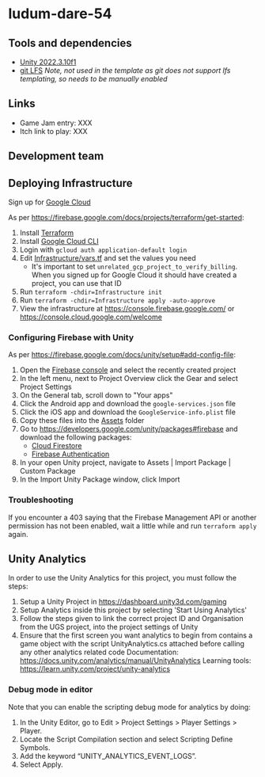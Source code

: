 # ludum-dare-54

## Tools and dependencies
- [Unity 2022.3.10f1](https://unity3d.com/unity/whats-new/2022.3.10)
- [git LFS](https://git-lfs.github.com/) _Note, not used in the template as git does not support lfs templating, so needs to be manually enabled_

## Links
- Game Jam entry: XXX
- Itch link to play: XXX

## Development team

## Deploying Infrastructure
Sign up for [Google Cloud](https://cloud.google.com/free)

As per https://firebase.google.com/docs/projects/terraform/get-started:
1. Install [Terraform](https://learn.hashicorp.com/tutorials/terraform/install-cli?in=terraform/gcp-get-started)
2. Install [Google Cloud CLI](https://cloud.google.com/sdk/docs/install-sdk)
3. Login with `gcloud auth application-default login`
4. Edit [Infrastructure/vars.tf](./Infrastructure/vars.tf) and set the values you need
    - It's important to set `unrelated_gcp_project_to_verify_billing`. When you signed up for Google Cloud it should have created a project, you can use that ID
5. Run `terraform -chdir=Infrastructure init`
6. Run `terraform -chdir=Infrastructure apply -auto-approve`
7. View the infrastructure at https://console.firebase.google.com/ or https://console.cloud.google.com/welcome

### Configuring Firebase with Unity
As per https://firebase.google.com/docs/unity/setup#add-config-file:
1. Open the [Firebase console](https://console.firebase.google.com/project/) and select the recently created project
2. In the left menu, next to Project Overview click the Gear and select Project Settings
3. On the General tab, scroll down to "Your apps"
4. Click the Android app and download the `google-services.json` file
5. Click the iOS app and download the `GoogleService-info.plist` file
6. Copy these files into the [Assets](./Assets/) folder
7. Go to https://developers.google.com/unity/packages#firebase and download the following packages:
    - [Cloud Firestore](https://developers.google.com/unity/packages#cloud_firestore)
    - [Firebase Authentication](https://developers.google.com/unity/packages#firebase_authentication)
8. In your open Unity project, navigate to Assets | Import Package | Custom Package
9. In the Import Unity Package window, click Import

### Troubleshooting
If you encounter a 403 saying that the Firebase Management API or another permission has not been enabled, wait a little while and run `terraform apply` again.

## Unity Analytics
In order to use the Unity Analytics for this project, you must follow the steps:
1. Setup a Unity Project in https://dashboard.unity3d.com/gaming
2. Setup Analytics inside this project by selecting 'Start Using Analytics'
3. Follow the steps given to link the correct project ID and Organisation from the UGS project, into the project settings of Unity
4. Ensure that the first screen you want analytics to begin from contains a game object with the script UnityAnalytics.cs attached before calling any other analytics related code
Documentation: https://docs.unity.com/analytics/manual/UnityAnalytics
Learning tools: https://learn.unity.com/project/unity-analytics

### Debug mode in editor
Note that you can enable the scripting debug mode for analytics by doing:

1. In the Unity Editor, go to Edit > Project Settings > Player Settings > Player.
2. Locate the Script Compilation section and select Scripting Define Symbols.
3. Add the keyword “UNITY_ANALYTICS_EVENT_LOGS”.
4. Select Apply.
